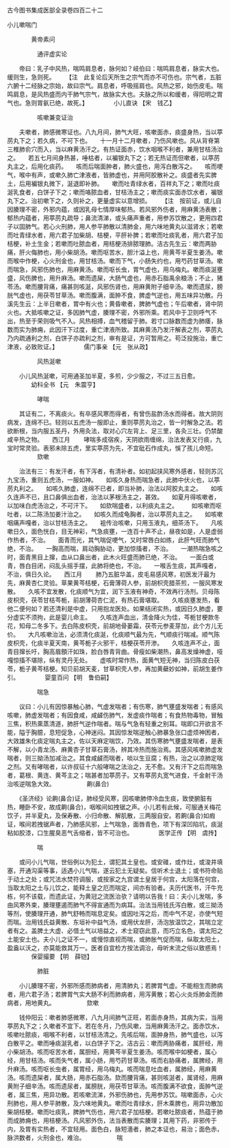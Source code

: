 <!-- { "loadSidebar": true } -->
古今图书集成医部全录卷四百二十二

小儿嗽喘门

　　　　黄帝素问

　　　　　通评虚实论

　　帝曰：乳子中风热，喘鸣肩息者，脉何如？岐伯曰：喘鸣肩息者，脉实大也。缓则生，急则死。　　 【注　此复论后天所生之宗气而亦不可伤也。宗气者，五脏六腑十二经脉之宗始，故曰宗气。肩息者，呼吸摇肩也。风热之邪，始伤皮毛。喘鸣肩息，是风热盛而内干肺气宗气，故脉实大也。夫脉之所以和缓者，得阳明之胃气也。急则胃氨已绝，故死。】
　　　　小儿直诀 【宋　钱乙】

　　　　　咳嗽兼变证治

　　夫嗽者，肺感微寒证也。八九月间，肺气大旺，咳嗽面赤，痰盛身热，当以葶苈丸下之；若久病，不可下也。　　十一月十二月嗽者，乃伤风嗽也。风从背脊第三椎肺俞穴而入，当以麻黄汤汗之。有热证面赤，饮水咽喉不利者，兼用甘桔汤治之。　　若五七月间身热甚，唾枯者，以褊银丸下之；若无热证而但嗽者，以葶苈丸主之，后用化痰药。　　咳而后喘面肿者，肺火盛也，用泻白散泻之。　　咳而哽气，喉中有声，或嗽久肺亡津液者，皆肺虚也，并用阿胶散补之。痰盛者先实脾土，后用褊银丸微下，涎退即补肺。　　嗽而吐青绿水者，百祥丸下之；嗽而吐痰涎乳食者，白饼子下之；嗽而咯脓血者，甘桔汤主之；嗽而痰实面赤饮水者，褊银丸下之。治初嗽下之，久则补之，更量虚实以意增损。　　 【注　按前证，或儿自因腠理不密，外邪内蕴，或因乳母七情厚味郁热。若风邪外伤者，用麻黄汤表散；郁热内蕴者，用葶苈丸疏导；鼻流清涕，或头痛声重者，用参苏饮散之，更用四君子以固肺气。若心火刑肺，用人参平肺散以清肺金，用六味地黄丸以滋肾水；若嗽而吐青绿水者，用六君子加柴胡、桔梗，平肝补脾；若嗽而吐痰乳者，用六君子加桔梗，补土生金；若嗽而吐脓血者，用桔梗汤排脓理肺。洁古先生云：嗽而两胁痛，肝火侮肺也，用小柴胡汤。嗽而呕苦水，胆汁溢上也，用黄芩半夏生姜汤。嗽而喉中作梗，心火刑金也，用甘桔汤。嗽而下气，小肠失约也，用芍药甘草汤。嗽而喘急，风邪伤肺也，用麻黄汤。嗽而呕长虫，胃气虚也，用乌梅丸。嗽而痰涎壅盛，风伤脾也，用升麻汤。嗽而遗屎，大肠气虚也，用赤石脂禹余粮汤；不止，猪苓汤。嗽而腰背痛，痛甚则咳涎，风邪伤肾也，用麻黄附子细辛汤。嗽而遗尿，膀胱气虚也，用茯苓甘草汤。嗽而腹满，面肿不食，脾虚气逆也，用五味异功散。丹溪先生云：上半日嗽者，胃中有火也；黄昏嗽者，脾肺气虚也；午后嗽者，肾中阴火也。大抵咳嗽之证，多因肺气虚，腠理不密，外邪所乘。若风中于卫则呼气不出，热至于荣则吸气不入。风热相搏，血气稽留于肺。若寸口脉数而虚为肺痿，脉数而实为肺痈，此因汗下过度，重亡津液所致。其麻黄汤乃发汗解表之剂，葶苈丸乃内疏通利之剂，白饼子亦疏利之剂，审有是证，方可暂用之。苟泛投施治，重亡津液，必致败证。】
　　　　儒门事亲 【元　张从政】

　　　　　风热涎嗽

　　小儿风热涎嗽，可用通圣加半夏，多煎，少少服之，不过三五日愈。
　　　　幼科全书 【元　朱震亨】

　　　　　哮喘

　　其证有二，不离痰火。有卒感风寒而得者，有曾伤盐酢汤水而得者。故大阴则病发，连绵不已。轻则以五虎汤一服即止，重则葶苈丸治之，皆一时解急之法。若欲断根，当内服五圣丹，外用灸法，取对心穴左背上、足三里，各灸三壮。仍禁酸咸辛热之物。　　西江月
　　哮喘多成宿疾，天阴欲雨缠绵，治法发表又行痰，九宝时常灵验。表邪未除五虎，里实葶苈为先，不宜砒石作成丸，悞了孩儿命短。
　　　　　欬嗽

　　治法有三：有发汗者，有下泻者，有清补者。如初起挟风寒外感者，轻则苏沉九宝汤，重则五虎汤，一服如神。　　如咳久身热而喘急者，此肺中伏火也，以葶苈丸利之。　　如咳久肺虚，连绵不已者，即当补肺，治法以阿胶丸主之。　　如咳久连声不已，且口鼻俱出血者，治法以茅根汤主之，甚效。　　如夏月得咳嗽者，以加味白虎汤治之，不可汗下。　　如欬喘盛者，以利痰丸主之。
　　如咳嗽而呕吐者，以二陈汤加姜汁治之。　　如咳久而成龟胸者，治以葶苈丸主之。　　如咳嗽咽痛声嘎者，治以甘桔汤主之。　　袓传治咳嗽，只用玉液丸，细茶汤下。　　凡咳嗽日久，面色恍白，目无神彩，气急痰壅，一连百十声不止，昼夜如是，人是虚弱作热者，不治。　　面青而光，其气喘促哽气，又时常唇白如练，此肝气旺而肺气绝，不治。　　一胸高而喘，肩动胸胁动，更加惊搐者，不治。　　一潮热喘急咳之时，面青黑目上撺，血从口鼻出者，此木火旺盛而肺已绝，不治。　　一面白或青，唇白目闭，闷乱头摇手摆，此肺将绝也，不治。　　一喉舌生痰，其声嘎者，不治，俱日久论。　　西江月
　　肺乃五脏华盖，皮毛易感风寒，初医发汗最为先，麻黄杏仁灵验。草果黄芩桔梗，石膏薄荷人参，前胡枳壳腊茶煎，一服风寒发散。　　久咳不宜发散，化痰顺气为宜，润下玉液有神奇，不效再行汤剂。贝母陈皮枳壳，茯苓甘桔芩栀，前胡薄荷杏仁泥，有热石膏堪取。　　久咳痰壅发热，看他二便何如？若还清利是中虚，只用抱龙医处。如果结闭实热，或因日久肺虚，要分虚实不须拘，此是婴儿命主。　　久咳连声血出，清金降火为佳，芩栀甘梗款冬花，知母二冬多下。去白陈皮枳壳，前胡地骨蒌霜，茯苓元参麦芽加，此个方儿无价。　　大凡咳嗽治法，必须清化痰涎，化痰顺气最为先，气顺痰行喘减。顺气陈皮枳壳，化痰半夏天南，黄芩栀子火邪干，桔梗茯苓开渗。　　久咳连声不止，面青目撺长吁，胸高眉顖汗如珠，脸白唇青背曲。骨瘦如柴潮热，鼻高发燥神虚，哑嘎惊搐不堪除，纵有灵丹无处。　　虚咳时常作热，面黄气短无神，当归陈皮白茯苓，栀子黄芩桔梗。知贝前胡天麦，甘草枳壳人参，再加黄蘗妙如神，前胡生姜作引。
　　　　婴童百问 【明　鲁伯嗣】

　　　　　喘急

　　议曰：小儿有因惊暴触心肺，气虚发喘者；有伤寒，肺气壅盛发喘者；有感风咳嗽，肺虚发喘者；有因食咸，咸鹾伤肺气，发虚痰作喘者；有食热物毒物，冒触三焦，积热熏蒸清道，肺肝气逆作喘者。喘与气急有轻重之别耳。喘即口开欲言不能，隘于胸臆，息短促急，心神迷闷。其因惊发喘逆触心肺暴急张口虚烦神困者，大效雄朱化痰定喘丸主之，佐以天麻定喘饮，乃效。其伤寒肺气壅盛发喘者，是表不解，以小青龙汤、麻黄杏子甘草石膏汤，辨其冷热而施治焉。其感风咳嗽肺虚发喘者，则三拗汤加减治之。其食咸鹾而喘者，啖以生豆腐；有热，治之以凉肺定喘之剂。又有哮喘者，以许叔征十六般哮喘之法治之，无不愈。又有汗下之后而喘急者，葛根、黄连、黄芩主之；喘甚者加葶苈子。又有葶苈丸宽气进食，千金射干汤治咳逆喘急大效。
　　　　　齁(鼻合)

　　《圣济经》论齁(鼻合)证，肺经受风寒，因咳嗽肺停冷血生痰，致使腑脏有热，睡卧不安，故成齁(鼻合)，咽喉间如拽锯之声。小儿若有此候，可服通关梅花饮子，并半夏丸，及保寿散、小归命散、解肌散，三两服自安。若齁(鼻合)如瘕证，喉间若拽锯声者，乃肺感风邪，上气喘急，面唇青色，项下有深凹陷坑，痰涎粘如胶漆，口生腥臭恶气舌缩者，皆不可治也。
　　　　医学正传 【明　虞抟】

　　　　　喘

　　或问小儿气喘，世俗例以为犯土，谓犯其土皇也。或安碓，或作灶，或浚井填塞，开通沟渠等事，适遇小儿气喘，遂云犯土无疑矣。信听术士退土；或书符命贴于动土之处；或咒法水焚符调服，或按家之九宫谓土皇居于何宫，太阳落在何宫，当取太阳之土与儿饮之，能释土皇之厄而喘定，间亦有验者。夫历代医书，汗牛充栋，何不该载，而遗此证，为黄冠之流医治欤？请明以告我！曰：夫小儿发喘，多由风寒外束，腠理壅遏而肺气不得宣通而为病耳。治法当用钱氏泻白散，或三拗汤等剂，使腠理开通，肺气舒畅而喘息定矣。或因吐泻之后，而中气不足，亦使气短而喘。治用钱氏益黄散、东垣补中益气汤，或用伏龙肝，汤泡放温饮之，其喘立定者有之。盖脾土大虚、必借土气以培益之，术士窥窃此意，而巧立名色，谓太阳之土能安土也。夫小儿之证不一，或慢惊直视而喘，或肺胀气促而喘，纵取太阳土，盈盎以沃之，亦莫能救其万一。医者自宜检方按法调治，毋听末流之俗以致惑焉！
　　　　保婴撮要 【明　薛铠】

　　　　　肺脏

　　小儿腠理不密，外邪所感而肺病者，用清肺丸；若脾胃气虚。不能相生而肺病者，用六君子汤；若脾胃气实大肠不利而肺病者，用泻黄散；若心火炎烁肺金而肺病者，用地黄丸。
　　　　　欬嗽

　　钱仲阳云：嗽者肺感微寒，八九月间肺气正旺，若面赤身热，其病为实，当用葶苈丸下之；久嗽者不宜下。若在冬月，乃伤风嗽，当用麻黄汤汗之。面赤饮水，咳嗽吐脓痰，咽喉不利者，以甘桔汤清之。先咳后喘，面肿身热，肺气盛也，以泻白散平之。嗽而唾痰涎乳者，以白饼子下之。洁古云：嗽而两胁痛者，属肝经，用小柴胡汤。咳而呕苦水者，属胆经，用黄芩半夏生姜汤。咳而喉中如梗者，属心经，用甘桔汤。咳而失气者，属小肠，用芍药甘草汤。咳而右胁痛者，属脾经，用升麻汤。咳而呕长虫者，属胃经，用乌梅丸。咳而喘息吐血者，属肺经，用麻黄汤。咳而遗屎者，属大肠，用赤石脂汤。欬而腰背痛，甚则咳涎者，属肾经，用麻黄附子细辛汤。咳而遗尿者，属膀胱，用茯苓甘草汤。咳而腹满不欲食，面肿气逆者，属三焦，用异功散。若咳嗽流涕，外邪伤肺也，先用参苏饮。喘嗽面赤，心火刑肺也，用人参平肺散，及六味地黄丸。嗽而吐青绿水，肝木乘脾也，用异功散加柴胡桔梗。嗽而吐痰乳，脾肺气伤也，用六君子加桔梗。若嗽吐脓痰者，热蕴于肺而成肺痈也，用桔梗汤。凡风邪外伤，法当表散而实腠理；其用下药，非邪传于内，及胃有实热者，不宜轻用。面色白，脉短濇者，肺之本证也，易治；面色赤，脉洪数者，火刑金也，难治。
　　　　　喘

